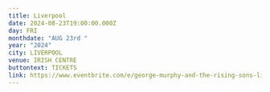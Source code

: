 ```yaml
---
title: Liverpool
date: 2024-08-23T19:00:00.000Z
day: FRI
monthdate: "AUG 23rd "
year: "2024"
city: LIVERPOOL
venue: IRISH CENTRE
buttontext: TICKETS
link: https://www.eventbrite.com/e/george-murphy-and-the-rising-sons-live-at-liverpool-irish-centre-tickets-919380701427
---
```

